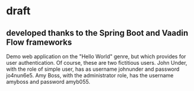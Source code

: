 # draft

## developed thanks to the Spring Boot and Vaadin Flow frameworks

Demo web application on the "Hello World" genre, but which provides for user authentication.
Of course, these are two fictitious users.
John Under, with the role of simple user, has as username johnunder and password jo4nun6e5.
Amy Boss, with the administrator role, has the username amyboss and password amyb055.
